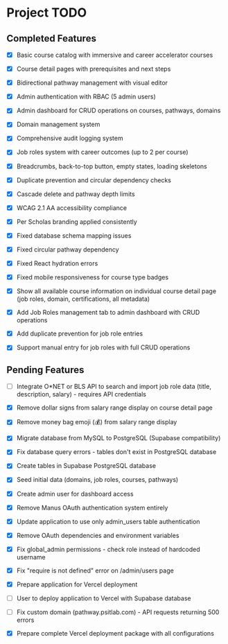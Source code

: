 # Project TODO

## Completed Features
- [x] Basic course catalog with immersive and career accelerator courses
- [x] Course detail pages with prerequisites and next steps
- [x] Bidirectional pathway management with visual editor
- [x] Admin authentication with RBAC (5 admin users)
- [x] Admin dashboard for CRUD operations on courses, pathways, domains
- [x] Domain management system
- [x] Comprehensive audit logging system
- [x] Job roles system with career outcomes (up to 2 per course)
- [x] Breadcrumbs, back-to-top button, empty states, loading skeletons
- [x] Duplicate prevention and circular dependency checks
- [x] Cascade delete and pathway depth limits
- [x] WCAG 2.1 AA accessibility compliance
- [x] Per Scholas branding applied consistently
- [x] Fixed database schema mapping issues
- [x] Fixed circular pathway dependency
- [x] Fixed React hydration errors
- [x] Fixed mobile responsiveness for course type badges

- [x] Show all available course information on individual course detail page (job roles, domain, certifications, all metadata)
- [x] Add Job Roles management tab to admin dashboard with CRUD operations
- [x] Add duplicate prevention for job role entries
- [x] Support manual entry for job roles with full CRUD operations

## Pending Features
- [ ] Integrate O*NET or BLS API to search and import job role data (title, description, salary) - requires API credentials


- [x] Remove dollar signs from salary range display on course detail page


- [x] Remove money bag emoji (💰) from salary range display


- [x] Migrate database from MySQL to PostgreSQL (Supabase compatibility)


- [x] Fix database query errors - tables don't exist in PostgreSQL database
- [x] Create tables in Supabase PostgreSQL database
- [x] Seed initial data (domains, job roles, courses, pathways)
- [x] Create admin user for dashboard access


- [x] Remove Manus OAuth authentication system entirely
- [x] Update application to use only admin_users table authentication
- [x] Remove OAuth dependencies and environment variables
- [x] Fix global_admin permissions - check role instead of hardcoded username


- [x] Fix "require is not defined" error on /admin/users page


- [x] Prepare application for Vercel deployment
- [ ] User to deploy application to Vercel with Supabase database


- [ ] Fix custom domain (pathway.psitlab.com) - API requests returning 500 errors


- [x] Prepare complete Vercel deployment package with all configurations

